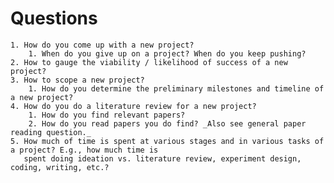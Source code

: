 # Questions
    1. How do you come up with a new project?
        1. When do you give up on a project? When do you keep pushing?
    2. How to gauge the viability / likelihood of success of a new project?
    3. How to scope a new project?
        1. How do you determine the preliminary milestones and timeline of a new project?
    4. How do you do a literature review for a new project?
        1. How do you find relevant papers?
        2. How do you read papers you do find? _Also see general paper reading question._
    5. How much of time is spent at various stages and in various tasks of a project? E.g., how much time is
       spent doing ideation vs. literature review, experiment design, coding, writing, etc.?
